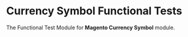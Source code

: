 # Currency Symbol Functional Tests

The Functional Test Module for **Magento Currency Symbol** module.
